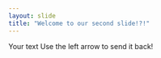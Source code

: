 ```yaml
---
layout: slide
title: "Welcome to our second slide!?!"
---
```

Your text
Use the left arrow to send it back!
